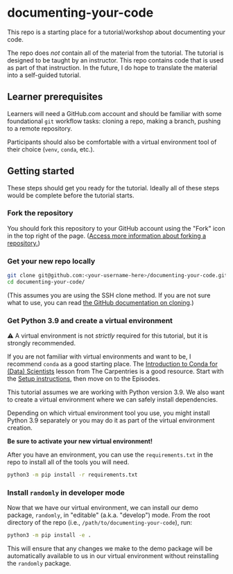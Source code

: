 # documenting-your-code

This repo is a starting place for a tutorial/workshop about documenting your code.

The repo does _not_ contain all of the material from the tutorial. The tutorial is designed to be taught by an instructor. This repo contains code that is used as part of that instruction. In the future, I do hope to translate the material into a self-guided tutorial.

## Learner prerequisites

Learners will need a GitHub.com account and should be familiar with some foundational `git` workflow tasks: cloning a repo, making a branch, pushing to a remote repository.

Participants should also be comfortable with a virtual environment tool of their choice (`venv`, `conda`, etc.).

## Getting started

These steps should get you ready for the tutorial. Ideally all of these steps would be complete before the tutorial starts.

### Fork the repository

You should fork this repository to your GitHub account using the "Fork" icon in the top right of the page. ([Access more information about forking a repository.](https://docs.github.com/en/get-started/quickstart/fork-a-repo))

### Get your new repo locally

```bash
git clone git@github.com:<your-username-here>/documenting-your-code.git
cd documenting-your-code/
```

(This assumes you are using the SSH clone method. If you are not sure what to use, you can read [the GitHub documentation on cloning](https://docs.github.com/en/get-started/getting-started-with-git/about-remote-repositories).)

### Get Python 3.9 and create a virtual environment

:warning: A virtual environment is not _strictly_ required for this tutorial, but it is strongly recommended.

If you are not familiar with virtual environments and want to be, I recommend `conda` as a good starting place. The [Introduction to Conda for (Data) Scientists](https://carpentries-incubator.github.io/introduction-to-conda-for-data-scientists) lesson from The Carpentries is a good resource. Start with the [Setup instructions](https://carpentries-incubator.github.io/introduction-to-conda-for-data-scientists/setup/), then move on to the Episodes.

This tutorial assumes we are working with Python version 3.9. We also want to create a virtual environment where we can safely install dependencies.

Depending on which virtual environment tool you use, you might install Python 3.9 separately or you may do it as part of the virtual environment creation.

**Be sure to activate your new virtual environment!**

After you have an environment, you can use the `requirements.txt` in the repo to install all of the tools you will need.

```bash
python3 -m pip install -r requirements.txt
```

### Install `randomly` in developer mode

Now that we have our virtual environment, we can install our demo package, `randomly`, in "editable" (a.k.a. "develop") mode. From the root directory of the repo (i.e., `/path/to/documenting-your-code`), run:

```bash
python3 -m pip install -e .
```

This will ensure that any changes we make to the demo package will be automatically available to us in our virtual environment without reinstalling the `randomly` package.

